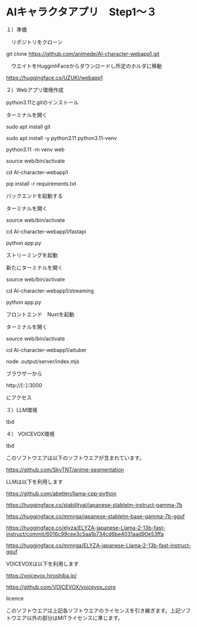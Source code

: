 # AIキャラクタアプリ　Step1〜３
１）準備

　リポジトリをクローン

 git clone https://github.com/animede/AI-character-webapp1.git
 
 
　ウエイトをHugginhFaceからダウンロードし所定のホルダに移動

 https://huggingface.co/UZUKI/webapp1
 


２）Webアプリ環境作成

python3.11とgitのインストール

ターミナルを開く

sudo apt install git

sudo apt install -y python3.11 python3.11-venv

python3.11 -m venv web

source web/bin/activate

cd  AI-character-webapp1

pip install -r requirements.txt


バックエンドを起動する

ターミナルを開く

source web/bin/activate

cd AI-character-webapp1/fastapi

python app.py


ストリーミングを起動

新たにターミナルを開く

source web/bin/activate

cd AI-character-webapp1/streaming

python app.py



フロントエンド　Nuxtを起動

ターミナルを開く

source web/bin/activate

cd AI-character-webapp1/aituber

node .output/server/index.mjs

ブラウザーから

http://[::]:3000

にアクセス



３）LLM環境

tbd



４） VOICEVOX環境

tbd



このソフトウエアは以下のソフトウエアが含まれています。

https://github.com/SkyTNT/anime-segmentation

LLMは以下を利用します

https://github.com/abetlen/llama-cpp-python

https://huggingface.co/stabilityai/japanese-stablelm-instruct-gamma-7b

https://huggingface.co/mmnga/japanese-stablelm-base-gamma-7b-gguf

https://huggingface.co/elyza/ELYZA-japanese-Llama-2-13b-fast-instruct/commit/6016c99cee3c5aa1b734cd6be4031aad90e53ffa

https://huggingface.co/mmnga/ELYZA-japanese-Llama-2-13b-fast-instruct-gguf


VOICEVOXは以下を利用します

https://voicevox.hiroshiba.jp/

https://github.com/VOICEVOX/voicevox_core


licence

このソフトウエアは上記各ソフトウエアのライセンスを引き継ぎます。上記ソフトウエア以外の部分はMITライセンスに準じます。




